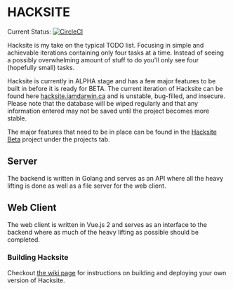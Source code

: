 # HACKSITE

Current Status: [![CircleCI](https://circleci.com/gh/darwinfroese/hacksite/tree/master.svg?style=svg)](https://circleci.com/gh/darwinfroese/hacksite/tree/master)

Hacksite is my take on the typical TODO list. Focusing in simple and achievable iterations containing only four tasks at a time. Instead of seeing a possibly overwhelming amount of stuff to do you'll only see four (hopefully small) tasks.

Hacksite is currently in ALPHA stage and has a few major features to be built in before it is ready for BETA. The current iteration of Hacksite can be found here [hacksite.iamdarwin.ca](http://hacksite.iamdarwin.ca) and is unstable, bug-filled, and insecure. Please note that the database will be wiped regularly and that any information entered may not be saved until the project becomes more stable.

The major features that need to be in place can be found in the [Hacksite Beta](https://github.com/darwinfroese/hacksite/projects/1) project under the projects tab.


## Server

The backend is written in Golang and serves as an API where all the heavy lifting is done as well as a file server for the web client.

## Web Client

The web client is written in Vue.js 2 and serves as an interface to the backend where as much of the heavy lifting as possible should be completed.

### Building Hacksite

Checkout [the wiki page](https://github.com/darwinfroese/hacksite/wiki/building) for instructions on building and deploying your own version of Hacksite.
